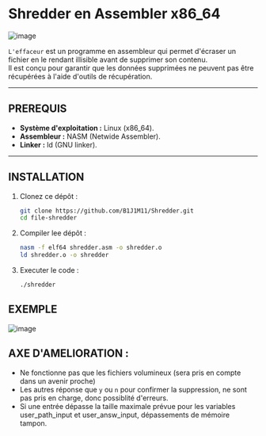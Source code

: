 # Shredder en Assembler x86_64

![image](https://github.com/user-attachments/assets/71b7ec5a-253a-47a3-be96-108926cbc6e5)


`L'effaceur` est un programme en assembleur qui permet d'écraser un fichier en le rendant illisible avant de supprimer son contenu.  
Il est conçu pour garantir que les données supprimées ne peuvent pas être récupérées à l'aide d'outils de récupération.

---

## PREREQUIS

- **Système d'exploitation :** Linux (x86_64).
- **Assembleur :** NASM (Netwide Assembler).
- **Linker :** ld (GNU linker).

---

## INSTALLATION

1. Clonez ce dépôt :
   ```bash
   git clone https://github.com/B1J1M11/Shredder.git
   cd file-shredder

2. Compiler lee dépôt :
   ```bash
   nasm -f elf64 shredder.asm -o shredder.o
   ld shredder.o -o shredder

3. Executer le code :
   ```bash
   ./shredder

## EXEMPLE

![image](https://github.com/user-attachments/assets/5243f4e5-3fa1-4d49-8b3c-b9b6f22414c6)


## AXE D'AMELIORATION :

- Ne fonctionne pas que les fichiers volumineux (sera pris en compte dans un avenir proche)
- Les autres réponse que `y` ou `n` pour confirmer la suppression, ne sont pas pris en charge, donc possiblité d'erreurs.
- Si une entrée dépasse la taille maximale prévue pour les variables user_path_input et user_answ_input, dépassements de mémoire tampon.
